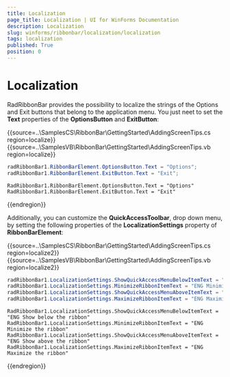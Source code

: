 ```yaml
---
title: Localization
page_title: Localization | UI for WinForms Documentation
description: Localization
slug: winforms/ribbonbar/localization/localization
tags: localization
published: True
position: 0
---
```


# Localization

RadRibbonBar provides the possibility to localize the strings of the Options and Exit buttons that belong to the application menu. You just neet to set the __Text__ properties of the __OptionsButton__ and __ExitButton__:

{{source=..\SamplesCS\RibbonBar\GettingStarted\AddingScreenTips.cs region=localize}} 
{{source=..\SamplesVB\RibbonBar\GettingStarted\AddingScreenTips.vb region=localize}} 

````C#
radRibbonBar1.RibbonBarElement.OptionsButton.Text = "Options";
radRibbonBar1.RibbonBarElement.ExitButton.Text = "Exit";

````
````VB.NET
RadRibbonBar1.RibbonBarElement.OptionsButton.Text = "Options"
RadRibbonBar1.RibbonBarElement.ExitButton.Text = "Exit"

````

{{endregion}}

Additionally, you can customize the __QuickAccessToolbar__, drop down menu, by setting the following properties of the __LocalizationSettings__ property of __RibbonBarElement__:

{{source=..\SamplesCS\RibbonBar\GettingStarted\AddingScreenTips.cs region=localize2}} 
{{source=..\SamplesVB\RibbonBar\GettingStarted\AddingScreenTips.vb region=localize2}} 

````C#
radRibbonBar1.LocalizationSettings.ShowQuickAccessMenuBelowItemText = "ENG Show below the ribbon";
radRibbonBar1.LocalizationSettings.MinimizeRibbonItemText = "ENG Minimize the ribbon";
radRibbonBar1.LocalizationSettings.ShowQuickAccessMenuAboveItemText = "ENG Show above the ribbon";
radRibbonBar1.LocalizationSettings.MaximizeRibbonItemText = "ENG Maximize the ribbon";

````
````VB.NET
RadRibbonBar1.LocalizationSettings.ShowQuickAccessMenuBelowItemText = "ENG Show below the ribbon"
RadRibbonBar1.LocalizationSettings.MinimizeRibbonItemText = "ENG Minimize the ribbon"
RadRibbonBar1.LocalizationSettings.ShowQuickAccessMenuAboveItemText = "ENG Show above the ribbon"
RadRibbonBar1.LocalizationSettings.MaximizeRibbonItemText = "ENG Maximize the ribbon"

````

{{endregion}}